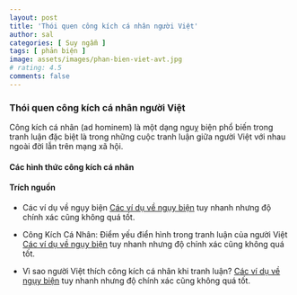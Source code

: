 ```yaml
---
layout: post
title: 'Thói quen công kích cá nhân người Việt'
author: sal
categories: [ Suy ngẫm ]
tags: [ phản biện ]
image: assets/images/phan-bien-viet-avt.jpg
# rating: 4.5
comments: false
---
```


### Thói quen công kích cá nhân người Việt

Công kích cá nhân (ad hominem) là một dạng nguỵ biện phổ biến trong tranh luận đặc biệt là trong những cuộc tranh luận giữa người Việt với nhau ngoài đời lẫn trên mạng xã hội.

#### Các hình thức công kích cá nhân


#### Trích nguồn
- Các ví dụ về ngụy biện [Các ví dụ về ngụy biện](http://nguyennhutchithao.blogspot.com/) tuy nhanh nhưng độ chính xác cũng không quá tốt.

- Công Kích Cá Nhân: Điểm yếu điển hình trong tranh luận của người Việt [Các ví dụ về ngụy biện](https://www.youtube.com/watch?v=7xuKwIa5x9Q&list=WL&index=2) tuy nhanh nhưng độ chính xác cũng không quá tốt.

- Vì sao người Việt thích công kích cá nhân khi tranh luận?
 [Các ví dụ về ngụy biện](https://tusach.thuvienkhoahoc.com/wiki/V%C3%AC_sao_ng%C6%B0%E1%BB%9Di_Vi%E1%BB%87t_th%C3%ADch_c%C3%B4ng_k%C3%ADch_c%C3%A1_nh%C3%A2n_khi_tranh_lu%E1%BA%ADn%3F) tuy nhanh nhưng độ chính xác cũng không quá tốt.

